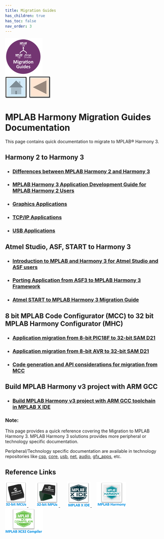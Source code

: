 ```yaml
---
title: Migration Guides
has_children: true
has_toc: false
nav_order: 3
---
```

![](migration.png) &nbsp;&nbsp;&nbsp;&nbsp;&nbsp;&nbsp;&nbsp;&nbsp;&nbsp; &nbsp;&nbsp;&nbsp;&nbsp;&nbsp;&nbsp;&nbsp;&nbsp;&nbsp;&nbsp;&nbsp;&nbsp;&nbsp;&nbsp;&nbsp;&nbsp;&nbsp;&nbsp;&nbsp;&nbsp;&nbsp;&nbsp;&nbsp;&nbsp;&nbsp;&nbsp;&nbsp;&nbsp;&nbsp;&nbsp;&nbsp;&nbsp;&nbsp;&nbsp;&nbsp;&nbsp;&nbsp;&nbsp;&nbsp;&nbsp;&nbsp;&nbsp;&nbsp;&nbsp;&nbsp;&nbsp;&nbsp;&nbsp;&nbsp;&nbsp;&nbsp;&nbsp;&nbsp;&nbsp;&nbsp;&nbsp;&nbsp;&nbsp;&nbsp;&nbsp;&nbsp;&nbsp;&nbsp;&nbsp;&nbsp;&nbsp;&nbsp;&nbsp;&nbsp;&nbsp;&nbsp;&nbsp;[<img src="../r_images/quick_home.png" title="Home">](../../readme.md) [<img src="../r_images/quick_back.png"  title="Back">](../../readme.md)  




# MPLAB Harmony Migration Guides Documentation

This page contains quick documentation to migrate to MPLAB® Harmony 3.   

## Harmony 2 to Harmony 3
- ### [Differences between MPLAB Harmony 2 and Harmony 3](./differences_harmony_2_to_harmony_3/readme.md)
- ### [MPLAB Harmony 3 Application Development Guide for MPLAB Harmony 2 Users](./harmony_2_to_harmony_3/readme.md)
- ### [Graphics Applications](./aria_graphics_harmoy2_to_harmony_3/readme.md)
- ### [TCP/IP Applications](./tcpiip_harmoy2_to_harmony_3/readme.md)
- ### [USB Applications](./usb_harmoy2_to_harmony_3/readme.md)

## Atmel Studio, ASF, START to Harmony 3
- ### [Introduction to MPLAB and Harmony 3 for Atmel Studio and ASF users](./introduction_mplabx_harmony_3_to_studio_asf_users/readme.md)
- ### [Porting Application from ASF3 to MPLAB Harmony 3 Framework](./asf_to_harmony_3/readme.md)
- ### [Atmel START to MPLAB Harmony 3 Migration Guide](./atmel_start_to_harmony_3/readme.md)

## 8 bit MPLAB Code Configurator (MCC) to 32 bit MPLAB Harmony Configurator (MHC)
- ### [Application migration from 8-bit PIC18F to 32-bit SAM D21](./pic18f_to_samd21_migration/readme.md)
- ### [Application migration from 8-bit AVR to 32-bit SAM D21](./atmega4809_to_samd21_migration/readme.md)
- ### [Code generation and API considerations for migration from MCC](./code_generation_api_migration_from_mcc/readme.md)

## Build MPLAB Harmony v3 project with ARM GCC
- ### [Build MPLAB Harmony v3 project with ARM GCC toolchain in MPLAB X IDE](./build_harmony_3_project_with_gcc/readme.md)

### **Note:**  
This page provides a quick reference covering the Migration to MPLAB Harmony 3. MPLAB Harmony 3 solutions provides more peripheral or technology specific documentation.  

Peripheral/Technology specific documentation are available in technology repositories like <a href="https://github.com/Microchip-MPLAB-Harmony/csp" target="_blank">csp</a>, <a href="https://github.com/Microchip-MPLAB-Harmony/core" target="_blank">core</a>, <a href="https://github.com/Microchip-MPLAB-Harmony/usb" target="_blank">usb</a>, <a href="https://github.com/Microchip-MPLAB-Harmony/net" target="_blank">net</a>, <a href="https://github.com/Microchip-MPLAB-Harmony/audio" target="_blank">audio</a>, <a href="https://github.com/Microchip-MPLAB-Harmony/gfx_apps" target="_blank">gfx_apps</a>, etc.

## Reference Links
[<a href="https://www.microchip.com/design-centers/32-bit" target="_blank"> <img src="../r_images/32_bit_mcus.png"> </a>]()  &nbsp; &nbsp; &nbsp; [<a href="https://www.microchip.com/design-centers/32-bit-mpus" target="_blank"> <img src="../r_images/32_bit_mpus.png"> </a>]()  &nbsp; &nbsp; &nbsp; [<a href="https://www.microchip.com/mplab/mplab-x-ide" target="_blank"> <img src="../r_images/mplab_x_ide.png"> </a>]()  &nbsp; &nbsp; [<a href="https://www.microchip.com/mplab/mplab-harmony" target="_blank"> <img src="../r_images/mplab_harmony.png"> </a>]() [<a href="https://www.microchip.com/mplab/compilers" target="_blank"> <img src="../r_images/mplab_compiler.png"> </a>]()
